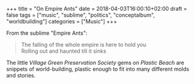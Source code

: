 +++
title = "On Empire Ants"
date = 2018-04-03T16:00:10+02:00
draft = false
tags = ["music", "sublime", "politics", "conceptalbum", "worldbuilding"]
categories = ["Music"]
+++

From the sublime "Empire Ants":

> The falling of the whole empire is here to hold you \
Rolling out and haunted till it sinks

The little _Village Green Preservation Society_ gems on _Plastic Beach_ are snippets of world-building, plastic enough to fit into many different molds and stories.
